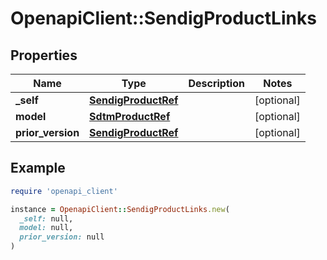 # OpenapiClient::SendigProductLinks

## Properties

| Name | Type | Description | Notes |
| ---- | ---- | ----------- | ----- |
| **_self** | [**SendigProductRef**](SendigProductRef.md) |  | [optional] |
| **model** | [**SdtmProductRef**](SdtmProductRef.md) |  | [optional] |
| **prior_version** | [**SendigProductRef**](SendigProductRef.md) |  | [optional] |

## Example

```ruby
require 'openapi_client'

instance = OpenapiClient::SendigProductLinks.new(
  _self: null,
  model: null,
  prior_version: null
)
```

